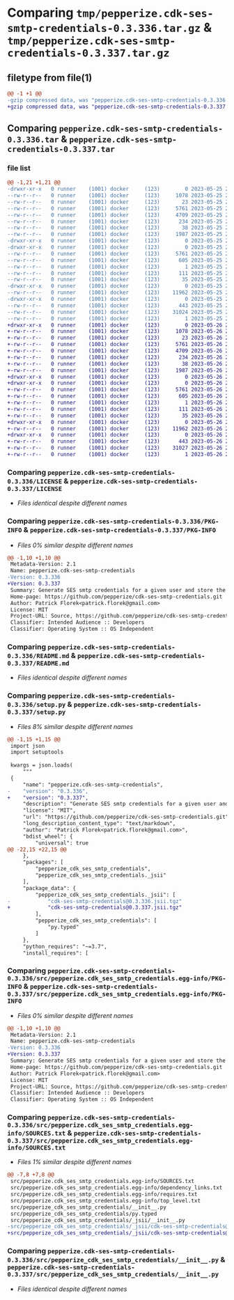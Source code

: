 # Comparing `tmp/pepperize.cdk-ses-smtp-credentials-0.3.336.tar.gz` & `tmp/pepperize.cdk-ses-smtp-credentials-0.3.337.tar.gz`

## filetype from file(1)

```diff
@@ -1 +1 @@
-gzip compressed data, was "pepperize.cdk-ses-smtp-credentials-0.3.336.tar", last modified: Thu May 25 23:14:07 2023, max compression
+gzip compressed data, was "pepperize.cdk-ses-smtp-credentials-0.3.337.tar", last modified: Fri May 26 23:09:22 2023, max compression
```

## Comparing `pepperize.cdk-ses-smtp-credentials-0.3.336.tar` & `pepperize.cdk-ses-smtp-credentials-0.3.337.tar`

### file list

```diff
@@ -1,21 +1,21 @@
-drwxr-xr-x   0 runner    (1001) docker     (123)        0 2023-05-25 23:14:07.761669 pepperize.cdk-ses-smtp-credentials-0.3.336/
--rw-r--r--   0 runner    (1001) docker     (123)     1078 2023-05-25 23:13:56.000000 pepperize.cdk-ses-smtp-credentials-0.3.336/LICENSE
--rw-r--r--   0 runner    (1001) docker     (123)       23 2023-05-25 23:13:56.000000 pepperize.cdk-ses-smtp-credentials-0.3.336/MANIFEST.in
--rw-r--r--   0 runner    (1001) docker     (123)     5761 2023-05-25 23:14:07.761669 pepperize.cdk-ses-smtp-credentials-0.3.336/PKG-INFO
--rw-r--r--   0 runner    (1001) docker     (123)     4709 2023-05-25 23:13:56.000000 pepperize.cdk-ses-smtp-credentials-0.3.336/README.md
--rw-r--r--   0 runner    (1001) docker     (123)      234 2023-05-25 23:13:56.000000 pepperize.cdk-ses-smtp-credentials-0.3.336/pyproject.toml
--rw-r--r--   0 runner    (1001) docker     (123)       38 2023-05-25 23:14:07.761669 pepperize.cdk-ses-smtp-credentials-0.3.336/setup.cfg
--rw-r--r--   0 runner    (1001) docker     (123)     1987 2023-05-25 23:13:56.000000 pepperize.cdk-ses-smtp-credentials-0.3.336/setup.py
-drwxr-xr-x   0 runner    (1001) docker     (123)        0 2023-05-25 23:14:07.761669 pepperize.cdk-ses-smtp-credentials-0.3.336/src/
-drwxr-xr-x   0 runner    (1001) docker     (123)        0 2023-05-25 23:14:07.761669 pepperize.cdk-ses-smtp-credentials-0.3.336/src/pepperize.cdk_ses_smtp_credentials.egg-info/
--rw-r--r--   0 runner    (1001) docker     (123)     5761 2023-05-25 23:14:07.000000 pepperize.cdk-ses-smtp-credentials-0.3.336/src/pepperize.cdk_ses_smtp_credentials.egg-info/PKG-INFO
--rw-r--r--   0 runner    (1001) docker     (123)      605 2023-05-25 23:14:07.000000 pepperize.cdk-ses-smtp-credentials-0.3.336/src/pepperize.cdk_ses_smtp_credentials.egg-info/SOURCES.txt
--rw-r--r--   0 runner    (1001) docker     (123)        1 2023-05-25 23:14:07.000000 pepperize.cdk-ses-smtp-credentials-0.3.336/src/pepperize.cdk_ses_smtp_credentials.egg-info/dependency_links.txt
--rw-r--r--   0 runner    (1001) docker     (123)      111 2023-05-25 23:14:07.000000 pepperize.cdk-ses-smtp-credentials-0.3.336/src/pepperize.cdk_ses_smtp_credentials.egg-info/requires.txt
--rw-r--r--   0 runner    (1001) docker     (123)       35 2023-05-25 23:14:07.000000 pepperize.cdk-ses-smtp-credentials-0.3.336/src/pepperize.cdk_ses_smtp_credentials.egg-info/top_level.txt
-drwxr-xr-x   0 runner    (1001) docker     (123)        0 2023-05-25 23:14:07.761669 pepperize.cdk-ses-smtp-credentials-0.3.336/src/pepperize_cdk_ses_smtp_credentials/
--rw-r--r--   0 runner    (1001) docker     (123)    11962 2023-05-25 23:13:56.000000 pepperize.cdk-ses-smtp-credentials-0.3.336/src/pepperize_cdk_ses_smtp_credentials/__init__.py
-drwxr-xr-x   0 runner    (1001) docker     (123)        0 2023-05-25 23:14:07.761669 pepperize.cdk-ses-smtp-credentials-0.3.336/src/pepperize_cdk_ses_smtp_credentials/_jsii/
--rw-r--r--   0 runner    (1001) docker     (123)      443 2023-05-25 23:13:56.000000 pepperize.cdk-ses-smtp-credentials-0.3.336/src/pepperize_cdk_ses_smtp_credentials/_jsii/__init__.py
--rw-r--r--   0 runner    (1001) docker     (123)    31024 2023-05-25 23:13:56.000000 pepperize.cdk-ses-smtp-credentials-0.3.336/src/pepperize_cdk_ses_smtp_credentials/_jsii/cdk-ses-smtp-credentials@0.3.336.jsii.tgz
--rw-r--r--   0 runner    (1001) docker     (123)        1 2023-05-25 23:13:56.000000 pepperize.cdk-ses-smtp-credentials-0.3.336/src/pepperize_cdk_ses_smtp_credentials/py.typed
+drwxr-xr-x   0 runner    (1001) docker     (123)        0 2023-05-26 23:09:22.420076 pepperize.cdk-ses-smtp-credentials-0.3.337/
+-rw-r--r--   0 runner    (1001) docker     (123)     1078 2023-05-26 23:09:09.000000 pepperize.cdk-ses-smtp-credentials-0.3.337/LICENSE
+-rw-r--r--   0 runner    (1001) docker     (123)       23 2023-05-26 23:09:09.000000 pepperize.cdk-ses-smtp-credentials-0.3.337/MANIFEST.in
+-rw-r--r--   0 runner    (1001) docker     (123)     5761 2023-05-26 23:09:22.416075 pepperize.cdk-ses-smtp-credentials-0.3.337/PKG-INFO
+-rw-r--r--   0 runner    (1001) docker     (123)     4709 2023-05-26 23:09:09.000000 pepperize.cdk-ses-smtp-credentials-0.3.337/README.md
+-rw-r--r--   0 runner    (1001) docker     (123)      234 2023-05-26 23:09:09.000000 pepperize.cdk-ses-smtp-credentials-0.3.337/pyproject.toml
+-rw-r--r--   0 runner    (1001) docker     (123)       38 2023-05-26 23:09:22.420076 pepperize.cdk-ses-smtp-credentials-0.3.337/setup.cfg
+-rw-r--r--   0 runner    (1001) docker     (123)     1987 2023-05-26 23:09:09.000000 pepperize.cdk-ses-smtp-credentials-0.3.337/setup.py
+drwxr-xr-x   0 runner    (1001) docker     (123)        0 2023-05-26 23:09:22.416075 pepperize.cdk-ses-smtp-credentials-0.3.337/src/
+drwxr-xr-x   0 runner    (1001) docker     (123)        0 2023-05-26 23:09:22.416075 pepperize.cdk-ses-smtp-credentials-0.3.337/src/pepperize.cdk_ses_smtp_credentials.egg-info/
+-rw-r--r--   0 runner    (1001) docker     (123)     5761 2023-05-26 23:09:22.000000 pepperize.cdk-ses-smtp-credentials-0.3.337/src/pepperize.cdk_ses_smtp_credentials.egg-info/PKG-INFO
+-rw-r--r--   0 runner    (1001) docker     (123)      605 2023-05-26 23:09:22.000000 pepperize.cdk-ses-smtp-credentials-0.3.337/src/pepperize.cdk_ses_smtp_credentials.egg-info/SOURCES.txt
+-rw-r--r--   0 runner    (1001) docker     (123)        1 2023-05-26 23:09:22.000000 pepperize.cdk-ses-smtp-credentials-0.3.337/src/pepperize.cdk_ses_smtp_credentials.egg-info/dependency_links.txt
+-rw-r--r--   0 runner    (1001) docker     (123)      111 2023-05-26 23:09:22.000000 pepperize.cdk-ses-smtp-credentials-0.3.337/src/pepperize.cdk_ses_smtp_credentials.egg-info/requires.txt
+-rw-r--r--   0 runner    (1001) docker     (123)       35 2023-05-26 23:09:22.000000 pepperize.cdk-ses-smtp-credentials-0.3.337/src/pepperize.cdk_ses_smtp_credentials.egg-info/top_level.txt
+drwxr-xr-x   0 runner    (1001) docker     (123)        0 2023-05-26 23:09:22.416075 pepperize.cdk-ses-smtp-credentials-0.3.337/src/pepperize_cdk_ses_smtp_credentials/
+-rw-r--r--   0 runner    (1001) docker     (123)    11962 2023-05-26 23:09:09.000000 pepperize.cdk-ses-smtp-credentials-0.3.337/src/pepperize_cdk_ses_smtp_credentials/__init__.py
+drwxr-xr-x   0 runner    (1001) docker     (123)        0 2023-05-26 23:09:22.416075 pepperize.cdk-ses-smtp-credentials-0.3.337/src/pepperize_cdk_ses_smtp_credentials/_jsii/
+-rw-r--r--   0 runner    (1001) docker     (123)      443 2023-05-26 23:09:09.000000 pepperize.cdk-ses-smtp-credentials-0.3.337/src/pepperize_cdk_ses_smtp_credentials/_jsii/__init__.py
+-rw-r--r--   0 runner    (1001) docker     (123)    31027 2023-05-26 23:09:09.000000 pepperize.cdk-ses-smtp-credentials-0.3.337/src/pepperize_cdk_ses_smtp_credentials/_jsii/cdk-ses-smtp-credentials@0.3.337.jsii.tgz
+-rw-r--r--   0 runner    (1001) docker     (123)        1 2023-05-26 23:09:09.000000 pepperize.cdk-ses-smtp-credentials-0.3.337/src/pepperize_cdk_ses_smtp_credentials/py.typed
```

### Comparing `pepperize.cdk-ses-smtp-credentials-0.3.336/LICENSE` & `pepperize.cdk-ses-smtp-credentials-0.3.337/LICENSE`

 * *Files identical despite different names*

### Comparing `pepperize.cdk-ses-smtp-credentials-0.3.336/PKG-INFO` & `pepperize.cdk-ses-smtp-credentials-0.3.337/PKG-INFO`

 * *Files 0% similar despite different names*

```diff
@@ -1,10 +1,10 @@
 Metadata-Version: 2.1
 Name: pepperize.cdk-ses-smtp-credentials
-Version: 0.3.336
+Version: 0.3.337
 Summary: Generate SES smtp credentials for a given user and store the credentials in a SecretsManager Secret.
 Home-page: https://github.com/pepperize/cdk-ses-smtp-credentials.git
 Author: Patrick Florek<patrick.florek@gmail.com>
 License: MIT
 Project-URL: Source, https://github.com/pepperize/cdk-ses-smtp-credentials.git
 Classifier: Intended Audience :: Developers
 Classifier: Operating System :: OS Independent
```

### Comparing `pepperize.cdk-ses-smtp-credentials-0.3.336/README.md` & `pepperize.cdk-ses-smtp-credentials-0.3.337/README.md`

 * *Files identical despite different names*

### Comparing `pepperize.cdk-ses-smtp-credentials-0.3.336/setup.py` & `pepperize.cdk-ses-smtp-credentials-0.3.337/setup.py`

 * *Files 8% similar despite different names*

```diff
@@ -1,15 +1,15 @@
 import json
 import setuptools
 
 kwargs = json.loads(
     """
 {
     "name": "pepperize.cdk-ses-smtp-credentials",
-    "version": "0.3.336",
+    "version": "0.3.337",
     "description": "Generate SES smtp credentials for a given user and store the credentials in a SecretsManager Secret.",
     "license": "MIT",
     "url": "https://github.com/pepperize/cdk-ses-smtp-credentials.git",
     "long_description_content_type": "text/markdown",
     "author": "Patrick Florek<patrick.florek@gmail.com>",
     "bdist_wheel": {
         "universal": true
@@ -22,15 +22,15 @@
     },
     "packages": [
         "pepperize_cdk_ses_smtp_credentials",
         "pepperize_cdk_ses_smtp_credentials._jsii"
     ],
     "package_data": {
         "pepperize_cdk_ses_smtp_credentials._jsii": [
-            "cdk-ses-smtp-credentials@0.3.336.jsii.tgz"
+            "cdk-ses-smtp-credentials@0.3.337.jsii.tgz"
         ],
         "pepperize_cdk_ses_smtp_credentials": [
             "py.typed"
         ]
     },
     "python_requires": "~=3.7",
     "install_requires": [
```

### Comparing `pepperize.cdk-ses-smtp-credentials-0.3.336/src/pepperize.cdk_ses_smtp_credentials.egg-info/PKG-INFO` & `pepperize.cdk-ses-smtp-credentials-0.3.337/src/pepperize.cdk_ses_smtp_credentials.egg-info/PKG-INFO`

 * *Files 0% similar despite different names*

```diff
@@ -1,10 +1,10 @@
 Metadata-Version: 2.1
 Name: pepperize.cdk-ses-smtp-credentials
-Version: 0.3.336
+Version: 0.3.337
 Summary: Generate SES smtp credentials for a given user and store the credentials in a SecretsManager Secret.
 Home-page: https://github.com/pepperize/cdk-ses-smtp-credentials.git
 Author: Patrick Florek<patrick.florek@gmail.com>
 License: MIT
 Project-URL: Source, https://github.com/pepperize/cdk-ses-smtp-credentials.git
 Classifier: Intended Audience :: Developers
 Classifier: Operating System :: OS Independent
```

### Comparing `pepperize.cdk-ses-smtp-credentials-0.3.336/src/pepperize.cdk_ses_smtp_credentials.egg-info/SOURCES.txt` & `pepperize.cdk-ses-smtp-credentials-0.3.337/src/pepperize.cdk_ses_smtp_credentials.egg-info/SOURCES.txt`

 * *Files 1% similar despite different names*

```diff
@@ -7,8 +7,8 @@
 src/pepperize.cdk_ses_smtp_credentials.egg-info/SOURCES.txt
 src/pepperize.cdk_ses_smtp_credentials.egg-info/dependency_links.txt
 src/pepperize.cdk_ses_smtp_credentials.egg-info/requires.txt
 src/pepperize.cdk_ses_smtp_credentials.egg-info/top_level.txt
 src/pepperize_cdk_ses_smtp_credentials/__init__.py
 src/pepperize_cdk_ses_smtp_credentials/py.typed
 src/pepperize_cdk_ses_smtp_credentials/_jsii/__init__.py
-src/pepperize_cdk_ses_smtp_credentials/_jsii/cdk-ses-smtp-credentials@0.3.336.jsii.tgz
+src/pepperize_cdk_ses_smtp_credentials/_jsii/cdk-ses-smtp-credentials@0.3.337.jsii.tgz
```

### Comparing `pepperize.cdk-ses-smtp-credentials-0.3.336/src/pepperize_cdk_ses_smtp_credentials/__init__.py` & `pepperize.cdk-ses-smtp-credentials-0.3.337/src/pepperize_cdk_ses_smtp_credentials/__init__.py`

 * *Files identical despite different names*

